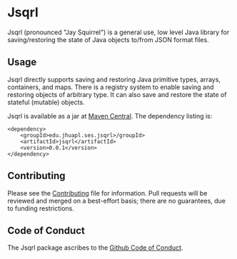 # Jsqrl

Jsqrl (pronounced "Jay Squirrel") is a general use, low level Java library for saving/restoring the state of Java objects to/from JSON format files.


## Usage

Jsqrl directly supports saving and restoring Java primitive types, arrays, containers, and maps. There is a registry system to enable saving and restoring objects of arbitrary type. It can also save and restore the state of stateful (mutable) objects.

Jsqrl is available as a jar at [Maven Central](https://central.sonatype.com/artifact/edu.jhuapl.ses/jsqrl). The dependency listing is:

```
<dependency>
    <groupId>edu.jhuapl.ses.jsqrl>/groupId>
    <artifactId>jsqrl</artifactId>
    <version>0.0.1</version>
</dependency>
```


## Contributing

Please see the [Contributing](Contributing.md) file for information. Pull requests will be reviewed and merged on a best-effort basis; there are no guarantees, due to funding restrictions.

## Code of Conduct

The Jsqrl package ascribes to the [Github Code of Conduct](https://docs.github.com/en/site-policy/github-terms/github-community-code-of-conduct).

